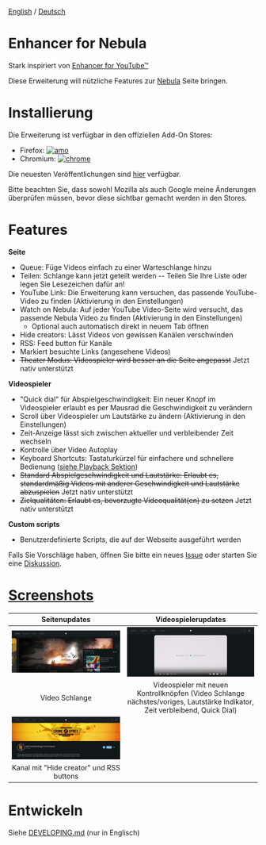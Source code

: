 <!-- LTeX: language=de-DE -->

[English](README.md) / [Deutsch](README.DE.md)


# Enhancer for Nebula

Stark inspiriert von [Enhancer for YouTube&trade;](https://www.mrfdev.com/enhancer-for-youtube)

Diese Erweiterung will nützliche Features zur [Nebula](https://nebula.tv) Seite bringen.


# Installierung

Die Erweiterung ist verfügbar in den offiziellen Add-On Stores:

- Firefox: [![amo](https://badgen.net/amo/v/enhancer-for-nebula)](https://addons.mozilla.org/de-DE/firefox/addon/enhancer-for-nebula/) 
- Chromium: [![chrome](https://badgen.net/chrome-web-store/v/niaholaehmipmbpoagjmdlocnhakeonl)](https://chrome.google.com/webstore/detail/enhancer-for-nebula/niaholaehmipmbpoagjmdlocnhakeonl?hl=de)

Die neuesten Veröffentlichungen sind [hier](https://github.com/cpiber/NebulaEnhance/releases) verfügbar.

Bitte beachten Sie, dass sowohl Mozilla als auch Google meine Änderungen überprüfen müssen, bevor diese sichtbar gemacht werden in den Stores.


# Features

**Seite**
- Queue: Füge Videos einfach zu einer Warteschlange hinzu
- Teilen: Schlange kann jetzt geteilt werden -- Teilen Sie Ihre Liste oder legen Sie Lesezeichen dafür an!
- YouTube Link: Die Erweiterung kann versuchen, das passende YouTube-Video zu finden (Aktivierung in den Einstellungen)
- Watch on Nebula: Auf jeder YouTube Video-Seite wird versucht, das passende Nebula Video zu finden (Aktivierung in den Einstellungen)
  - Optional auch automatisch direkt in neuem Tab öffnen
- Hide creators: Lässt Videos von gewissen Kanälen verschwinden
- RSS: Feed button für Kanäle
- Markiert besuchte Links (angesehene Videos)
- ~~Theater Modus: Videospieler wird besser an die Seite angepasst~~ Jetzt nativ unterstützt

**Videospieler**
- "Quick dial" für Abspielgeschwindigkeit: Ein neuer Knopf im Videospieler erlaubt es per Mausrad die Geschwindigkeit zu verändern
- Scroll über Videospieler um Lautstärke zu ändern (Aktivierung in den Einstellungen)
- Zeit-Anzeige lässt sich zwischen aktueller und verbleibender Zeit wechseln
- Kontrolle über Video Autoplay
- Keyboard Shortcuts: Tastaturkürzel für einfachere und schnellere Bedienung ([siehe Playback Sektion](https://www.mrfdev.com/youtube-keyboard-shortcuts))
- ~~Standard Abspielgeschwindigkeit und Lautstärke: Erlaubt es, standardmäßig Videos mit anderer Geschwindigkeit und Lautstärke abzuspielen~~ Jetzt nativ unterstützt
- ~~Zielqualitäten: Erlaubt es, bevorzugte Videoqualität(en) zu setzen~~ Jetzt nativ unterstützt

**Custom scripts**
- Benutzerdefinierte Scripts, die auf der Webseite ausgeführt werden

Falls Sie Vorschläge haben, öffnen Sie bitte ein neues [Issue](https://github.com/cpiber/NebulaEnhance/issues) oder starten Sie eine [Diskussion](https://github.com/cpiber/NebulaEnhance/discussions/new).


# [Screenshots](/static/)

| Seitenupdates | Videospielerupdates |
| :---: | :---: |
| ![Queue / Video Warteschlange.](static/Screenshot3_dark.png) | ![Videospieler mit Kontrollknöpfen.](static/Screenshot1.png) |
| Video Schlange | Videospieler mit neuen Kontrollknöpfen (Video Schlange nächstes/voriges, Lautstärke Indikator, Zeit verbleibend, Quick Dial) |
| ![Kanal mit Hide-Creator und RSS.](static/Screenshot4.png) | |
| Kanal mit "Hide creator" und RSS buttons | |


# Entwickeln

Siehe [DEVELOPING.md](DEVELOPING.md) (nur in Englisch)